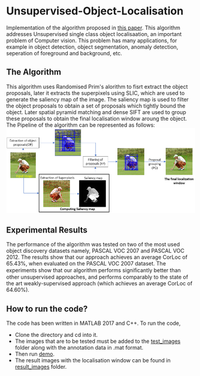 # Unsupervised-Object-Localisation
Implementation of the algorithm proposed in [this paper](./PAPER.pdf). This algorithm addresses Unsupervised single class object localisaation, an important problem of Computer vision. This problem has many applications, for example in object detection, object segmentation, anomaly detection, seperation of foreground and background, etc.

## The Algorithm
This algorithm uses Randomised Prim's alorithm to fisrt extract the object proposals, later it extracts the superpixels using SLIC, which are used to generate the saliency map of the image. The saliency map is used to filter the object proposals to obtain a set of proposals which tightly bound the object. Later spatial pyramid matching and dense SIFT are used to group these proposals to obtain the final localisation window aroung the object. <br>
The Pipeline of the algorithm can be represented as follows:
![alt text](./images/FlowChart.PNG)

## Experimental Results
The performance of the algorithm was tested on two of the most used object discovery datasets namely, PASCAL VOC 2007 and PASCAL VOC 2012. The results show that our approach achieves an average CorLoc of 65.43%, when evaluated on the PASCAL VOC 2007 dataset. The experiments show that our algorithm performs signiﬁcantly better than other unsupervised approaches, and performs comparably to the state of the art weakly-supervised approach (which achieves an average CorLoc of 64.60%).

## How to run the code?
The code has been written in MATLAB 2017 and C++. To run the code,
- Clone the directory and cd into it.
- The images that are to be tested must be added to the [test_images](./test_images) folder along with the annotation data in .mat format.
- Then run [demo](./demo.m).
- The result images with the localisation window can be found in [result_images](./result_images) folder.
